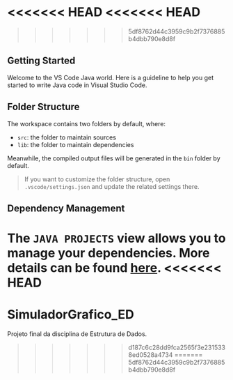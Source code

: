 <<<<<<< HEAD
<<<<<<< HEAD
=======
>>>>>>> 5df8762d44c3959c9b2f7376885b4dbb790e8d8f
## Getting Started

Welcome to the VS Code Java world. Here is a guideline to help you get started to write Java code in Visual Studio Code.

## Folder Structure

The workspace contains two folders by default, where:

- `src`: the folder to maintain sources
- `lib`: the folder to maintain dependencies

Meanwhile, the compiled output files will be generated in the `bin` folder by default.

> If you want to customize the folder structure, open `.vscode/settings.json` and update the related settings there.

## Dependency Management

The `JAVA PROJECTS` view allows you to manage your dependencies. More details can be found [here](https://github.com/microsoft/vscode-java-dependency#manage-dependencies).
<<<<<<< HEAD
=======
# SimuladorGrafico_ED
Projeto final da disciplina de Estrutura de Dados.
>>>>>>> d187c6c28dd9fca2565f3e2315338ed0528a4734
=======
>>>>>>> 5df8762d44c3959c9b2f7376885b4dbb790e8d8f
